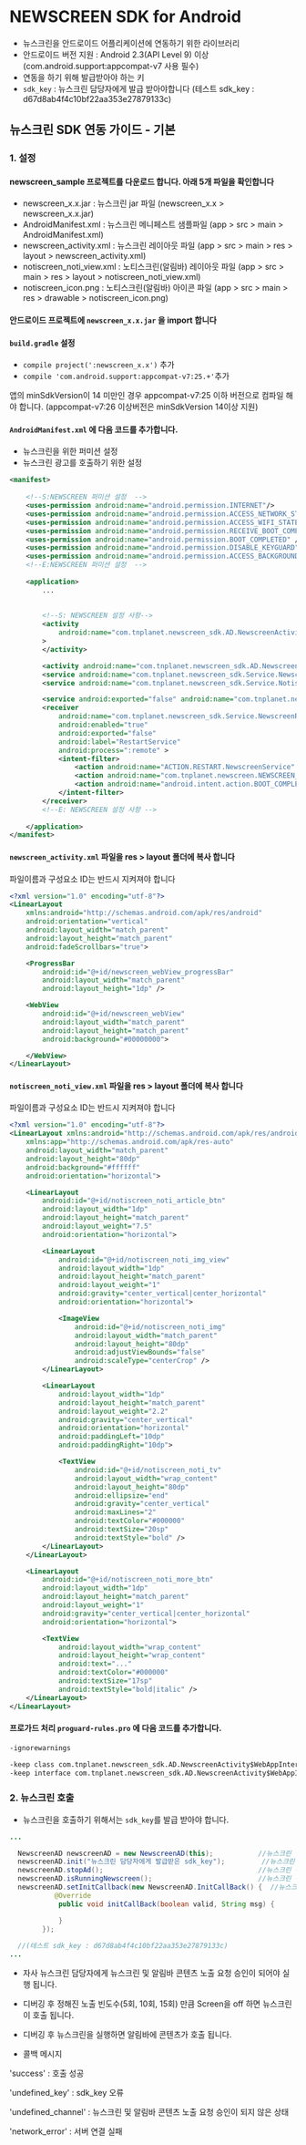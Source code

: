 # NEWSCREEN SDK for Android

* 뉴스크린을 안드로이드 어플리케이션에 연동하기 위한 라이브러리
* 안드로이드 버전 지원 : Android 2.3(API Level 9) 이상 (com.android.support:appcompat-v7 사용 필수)
* 연동을 하기 위해 발급받아야 하는 키
* `sdk_key` : 뉴스크린 담당자에게 발급 받아야합니다 (테스트 sdk_key : d67d8ab4f4c10bf22aa353e27879133c)


## 뉴스크린 SDK 연동 가이드 - 기본

### 1. 설정

#### newscreen_sample 프로젝트를 다운로드 합니다. 아래 5개 파일을 확인합니다
- newscreen_x.x.jar : 뉴스크린 jar 파일 (newscreen_x.x > newscreen_x.x.jar)
- AndroidManifest.xml : 뉴스크린 메니페스트 샘플파일 (app > src > main > AndroidManifest.xml)
- newscreen_activity.xml : 뉴스크린 레이아웃 파일 (app > src > main > res > layout > newscreen_activity.xml)
- notiscreen_noti_view.xml : 노티스크린(알림바) 레이아웃 파일 (app > src > main > res > layout > notiscreen_noti_view.xml)
- notiscreen_icon.png : 노티스크린(알림바) 아이콘 파일 (app > src > main > res > drawable > notiscreen_icon.png)


#### 안드로이드 프로젝트에 `newscreen_x.x.jar` 을 import 합니다

#### `build.gradle` 설정
- `compile project(':newscreen_x.x')` 추가
- `compile 'com.android.support:appcompat-v7:25.+'`추가

앱의 minSdkVersion이 14 미만인 경우 appcompat-v7:25 이하 버전으로 컴파일 해야 합니다. (appcompat-v7:26 이상버전은 minSdkVersion 14이상 지원)

#### `AndroidManifest.xml` 에 다음 코드를 추가합니다.
- 뉴스크린을 위한 퍼미션 설정
- 뉴스크린 광고를 호출하기 위한 설정
```Xml
<manifest>
  
    <!--S:NEWSCREEN 퍼미션 설정  -->
    <uses-permission android:name="android.permission.INTERNET"/>
    <uses-permission android:name="android.permission.ACCESS_NETWORK_STATE"/>
    <uses-permission android:name="android.permission.ACCESS_WIFI_STATE" />
    <uses-permission android:name="android.permission.RECEIVE_BOOT_COMPLETED" />
    <uses-permission android:name="android.permission.BOOT_COMPLETED" />
    <uses-permission android:name="android.permission.DISABLE_KEYGUARD" />
    <uses-permission android:name="android.permission.ACCESS_BACKGROUND_SERVICE" />
    <!--E:NEWSCREEN 퍼미션 설정  -->
    
    <application>
        ...
        
  
        <!--S: NEWSCREEN 설정 사항-->
        <activity
            android:name="com.tnplanet.newscreen_sdk.AD.NewscreenActivity"
        >
        </activity>

        <activity android:name="com.tnplanet.newscreen_sdk.AD.NewscreenAvoidPatternActivity" />
        <service android:name="com.tnplanet.newscreen_sdk.Service.NewscreenService"/>
        <service android:name="com.tnplanet.newscreen_sdk.Service.NotiscreenService"/>

        <service android:exported="false" android:name="com.tnplanet.newscreen_sdk.Service.NewscreenForeGroundService" android:process=":locker" />
        <receiver
            android:name="com.tnplanet.newscreen_sdk.Service.NewscreenRestartService"
            android:enabled="true"
            android:exported="false"
            android:label="RestartService"
            android:process=":remote" >
            <intent-filter>
                <action android:name="ACTION.RESTART.NewscreenService" />
                <action android:name="com.tnplanet.newscreen.NEWSCREEN_BROADCAST_DATA" />
                <action android:name="android.intent.action.BOOT_COMPLETED" />
            </intent-filter>
        </receiver>
        <!--E: NEWSCREEN 설정 사항 -->
  
    </application>
</manifest>
```

#### `newscreen_activity.xml` 파일을 res > layout 폴더에 복사 합니다
파일이름과 구성요소 ID는 반드시 지켜져야 합니다

```Xml
<?xml version="1.0" encoding="utf-8"?>
<LinearLayout
    xmlns:android="http://schemas.android.com/apk/res/android"
    android:orientation="vertical"
    android:layout_width="match_parent"
    android:layout_height="match_parent"
    android:fadeScrollbars="true">

    <ProgressBar
        android:id="@+id/newscreen_webView_progressBar"
        android:layout_width="match_parent"
        android:layout_height="1dp" />

    <WebView
        android:id="@+id/newscreen_webView"
        android:layout_width="match_parent"
        android:layout_height="match_parent"
        android:background="#00000000">

    </WebView>
</LinearLayout>

```

#### `notiscreen_noti_view.xml` 파일을 res > layout 폴더에 복사 합니다
파일이름과 구성요소 ID는 반드시 지켜져야 합니다

```Xml
<?xml version="1.0" encoding="utf-8"?>
<LinearLayout xmlns:android="http://schemas.android.com/apk/res/android"
    xmlns:app="http://schemas.android.com/apk/res-auto"
    android:layout_width="match_parent"
    android:layout_height="80dp"
    android:background="#ffffff"
    android:orientation="horizontal">

    <LinearLayout
        android:id="@+id/notiscreen_noti_article_btn"
        android:layout_width="1dp"
        android:layout_height="match_parent"
        android:layout_weight="7.5"
        android:orientation="horizontal">

        <LinearLayout
            android:id="@+id/notiscreen_noti_img_view"
            android:layout_width="1dp"
            android:layout_height="match_parent"
            android:layout_weight="1"
            android:gravity="center_vertical|center_horizontal"
            android:orientation="horizontal">

            <ImageView
                android:id="@+id/notiscreen_noti_img"
                android:layout_width="match_parent"
                android:layout_height="80dp"
                android:adjustViewBounds="false"
                android:scaleType="centerCrop" />
        </LinearLayout>

        <LinearLayout
            android:layout_width="1dp"
            android:layout_height="match_parent"
            android:layout_weight="2.2"
            android:gravity="center_vertical"
            android:orientation="horizontal"
            android:paddingLeft="10dp"
            android:paddingRight="10dp">

            <TextView
                android:id="@+id/notiscreen_noti_tv"
                android:layout_width="wrap_content"
                android:layout_height="80dp"
                android:ellipsize="end"
                android:gravity="center_vertical"
                android:maxLines="2"
                android:textColor="#000000"
                android:textSize="20sp"
                android:textStyle="bold" />
        </LinearLayout>
    </LinearLayout>

    <LinearLayout
        android:id="@+id/notiscreen_noti_more_btn"
        android:layout_width="1dp"
        android:layout_height="match_parent"
        android:layout_weight="1"
        android:gravity="center_vertical|center_horizontal"
        android:orientation="horizontal">

        <TextView
            android:layout_width="wrap_content"
            android:layout_height="wrap_content"
            android:text="..."
            android:textColor="#000000"
            android:textSize="17sp"
            android:textStyle="bold|italic" />
    </LinearLayout>
</LinearLayout>

```


#### 프로가드 처리 `proguard-rules.pro` 에 다음 코드를 추가합니다.
```Xml
-ignorewarnings

-keep class com.tnplanet.newscreen_sdk.AD.NewscreenActivity$WebAppInterface { *; }
-keep interface com.tnplanet.newscreen_sdk.AD.NewscreenActivity$WebAppInterface { *; }
```



### 2. 뉴스크린 호출
- 뉴스크린을 호출하기 위해서는 `sdk_key`를 발급 받아야 합니다.

```Java
...

  NewscreenAD newscreenAD = new NewscreenAD(this);           //뉴스크린 정의
  newscreenAD.init("뉴스크린 담당자에게 발급받은 sdk_key");         //뉴스크린 시작
  newscreenAD.stopAd();                                      //뉴스크린 종료
  newscreenAD.isRunningNewscreen();                          //뉴스크린 동작중인 여부 확인
  newscreenAD.setInitCallback(new NewscreenAD.InitCallBack() {  //뉴스크린 콜백
           @Override
            public void initCallBack(boolean valid, String msg) {

            }
        });
  
  //(테스트 sdk_key : d67d8ab4f4c10bf22aa353e27879133c)
...
```

- 자사 뉴스크린 담당자에게 뉴스크린 및 알림바 콘텐츠 노출 요청 승인이 되어야 실행 됩니다.
- 디버깅 후 정해진 노출 빈도수(5회, 10회, 15회) 만큼 Screen을 off 하면 뉴스크린이 호출 됩니다.
- 디버깅 후 뉴스크린을 실행하면 알림바에 콘텐츠가 호출 됩니다.

- 콜백 메시지 

'success' : 호출 성공

'undefined_key' : sdk_key 오류

'undefined_channel' : 뉴스크린 및 알림바 콘텐츠 노출 요청 승인이 되지 않은 상태

'network_error' : 서버 연결 실패
